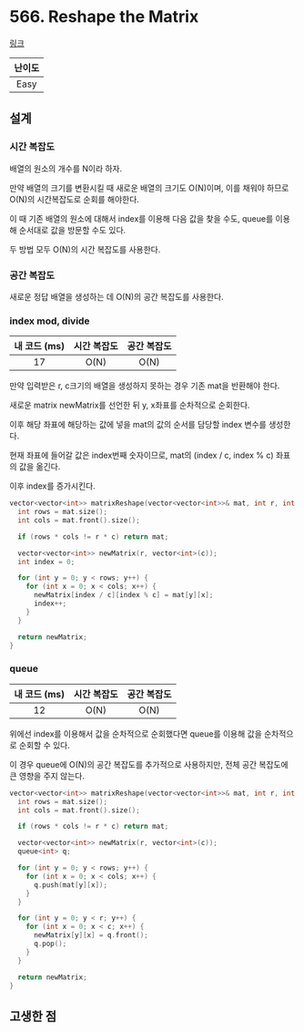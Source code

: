 # 566. Reshape the Matrix

[링크](https://leetcode.com/problems/reshape-the-matrix/)

| 난이도 |
| :----: |
|  Easy  |

## 설계

### 시간 복잡도

배열의 원소의 개수를 N이라 하자.

만약 배열의 크기를 변환시킬 때 새로운 배열의 크기도 O(N)이며, 이를 채워야 하므로 O(N)의 시간복잡도로 순회를 해야한다.

이 때 기존 배열의 원소에 대해서 index를 이용해 다음 값을 찾을 수도, queue를 이용해 순서대로 값을 방문할 수도 있다.

두 방법 모두 O(N)의 시간 복잡도를 사용한다.

### 공간 복잡도

새로운 정답 배열을 생성하는 데 O(N)의 공간 복잡도를 사용한다.

### index mod, divide

| 내 코드 (ms) | 시간 복잡도 | 공간 복잡도 |
| :----------: | :---------: | :---------: |
|      17      |    O(N)     |    O(N)     |

만약 입력받은 r, c크기의 배열을 생성하지 못하는 경우 기존 mat을 반환해야 한다.

새로운 matrix newMatrix를 선언한 뒤 y, x좌표를 순차적으로 순회한다.

이후 해당 좌표에 해당하는 값에 넣을 mat의 값의 순서를 담당할 index 변수를 생성한다.

현재 좌표에 들어갈 값은 index번째 숫자이므로, mat의 (index / c, index % c) 좌표의 값을 옮긴다.

이후 index를 증가시킨다.

```cpp
vector<vector<int>> matrixReshape(vector<vector<int>>& mat, int r, int c) {
  int rows = mat.size();
  int cols = mat.front().size();

  if (rows * cols != r * c) return mat;

  vector<vector<int>> newMatrix(r, vector<int>(c));
  int index = 0;

  for (int y = 0; y < rows; y++) {
    for (int x = 0; x < cols; x++) {
      newMatrix[index / c][index % c] = mat[y][x];
      index++;
    }
  }

  return newMatrix;
}
```

### queue

| 내 코드 (ms) | 시간 복잡도 | 공간 복잡도 |
| :----------: | :---------: | :---------: |
|      12      |    O(N)     |    O(N)     |

위에선 index를 이용해서 값을 순차적으로 순회했다면 queue를 이용해 값을 순차적으로 순회할 수 있다.

이 경우 queue에 O(N)의 공간 복잡도를 추가적으로 사용하지만, 전체 공간 복잡도에 큰 영향을 주지 않는다.

```cpp
vector<vector<int>> matrixReshape(vector<vector<int>>& mat, int r, int c) {
  int rows = mat.size();
  int cols = mat.front().size();

  if (rows * cols != r * c) return mat;

  vector<vector<int>> newMatrix(r, vector<int>(c));
  queue<int> q;

  for (int y = 0; y < rows; y++) {
    for (int x = 0; x < cols; x++) {
      q.push(mat[y][x]);
    }
  }

  for (int y = 0; y < r; y++) {
    for (int x = 0; x < c; x++) {
      newMatrix[y][x] = q.front();
      q.pop();
    }
  }

  return newMatrix;
}
```

## 고생한 점
